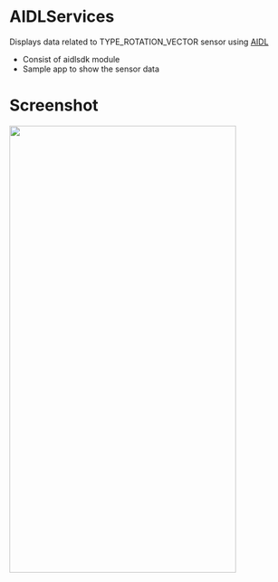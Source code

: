 # AIDLServices
Displays data related to TYPE_ROTATION_VECTOR sensor using <a href="https://developer.android.com/guide/components/aidl#Create">AIDL</a><br>
- Consist of aidlsdk module
- Sample app to show the sensor data

# Screenshot
<img src="https://user-images.githubusercontent.com/7870133/118788400-63eb0180-b8b1-11eb-9714-1ae3d921215c.png" width="400" height="790">
